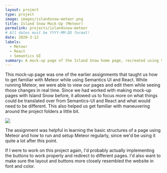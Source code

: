 ```yaml
---
layout: project
type: project
image: images/islandsnow-meteor.png
title: Island Snow Mock-Up (Meteor)
permalink: projects/islandsnow-meteor
# All dates must be YYYY-MM-DD format!
date: 2020-3-12
labels:
  - Meteor
  - React
  - Semantics UI
summary: A mock-up page of the Island Snow home page, recreated using Semantics UI-React running in Meteor.
---
```


This mock-up page was one of the earlier assignments that taught us how to get familiar with Meteor while using Semantics UI and React. While running Meteor, we were able to view our pages and edit them while seeing those changes in real time. Since we had worked with making mock-up pages with Island Snow before, it allowed us to focus more on what things could be translated over from Semantics-UI and React and what would need to be different. This also helped us get familiar with maneuvering around the project folders a little bit.

<div class="ui large rounded images">
  <img class="ui image" src="../images/islandsnow-meteor.png">
</div>

The assignment was helpful in learning the basic structures of a page using Meteor and how to run and setup Meteor regularly, since we'd be using it quite a lot after this point.

If I were to work on this project again, I'd probably actually implementing the buttons to work properly and redirect to different pages. I'd also want to make sure the layout and buttons more closely resembled the website in font and color.
